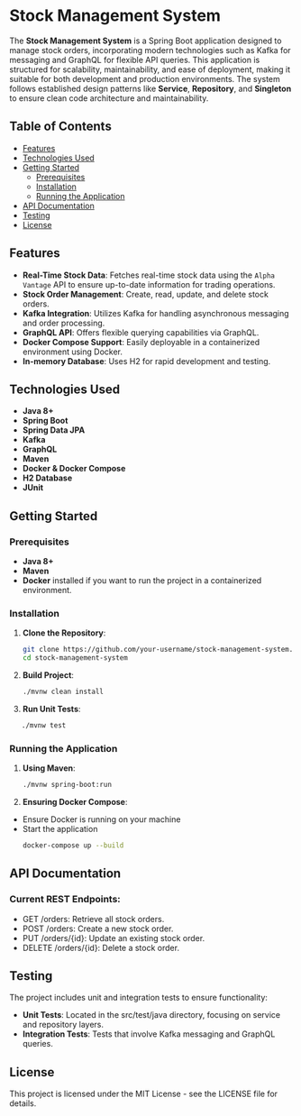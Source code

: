 # Stock Management System

The **Stock Management System** is a Spring Boot application designed to manage stock orders, incorporating modern technologies such as Kafka for messaging and GraphQL for flexible API queries. This application is structured for scalability, maintainability, and ease of deployment, making it suitable for both development and production environments. The system follows established design patterns like **Service**, **Repository**, and **Singleton** to ensure clean code architecture and maintainability.
## Table of Contents

- [Features](#features)
- [Technologies Used](#technologies-used)
- [Getting Started](#getting-started)
    - [Prerequisites](#prerequisites)
    - [Installation](#installation)
    - [Running the Application](#running-the-application)
- [API Documentation](#api-documentation)
- [Testing](#testing)
- [License](#license)

## Features
- **Real-Time Stock Data**: Fetches real-time stock data using the `Alpha Vantage` API to ensure up-to-date information for trading operations.
- **Stock Order Management**: Create, read, update, and delete stock orders.
- **Kafka Integration**: Utilizes Kafka for handling asynchronous messaging and order processing.
- **GraphQL API**: Offers flexible querying capabilities via GraphQL.
- **Docker Compose Support**: Easily deployable in a containerized environment using Docker.
- **In-memory Database**: Uses H2 for rapid development and testing.


## Technologies Used

- **Java 8+**
- **Spring Boot**
- **Spring Data JPA**
- **Kafka**
- **GraphQL**
- **Maven**
- **Docker & Docker Compose**
- **H2 Database**
- **JUnit**

## Getting Started

### Prerequisites

- **Java 8+** 
- **Maven** 
- **Docker** installed if you want to run the project in a containerized environment.

### Installation

1. **Clone the Repository**:
   ```bash
   git clone https://github.com/your-username/stock-management-system.git
   cd stock-management-system
   ```

2. **Build Project**:
    ```bash
   ./mvnw clean install
   ```
3. **Run Unit Tests**:
 ```bash
    ./mvnw test
```

### Running the Application
1. **Using Maven**:
    ```bash
   ./mvnw spring-boot:run
    ```
2. **Ensuring Docker Compose**:
- Ensure Docker is running on your machine
- Start the application
    ```bash
   docker-compose up --build
    ```
## API Documentation

### Current REST Endpoints:
- GET /orders: Retrieve all stock orders.
- POST /orders: Create a new stock order.
- PUT /orders/{id}: Update an existing stock order.
- DELETE /orders/{id}: Delete a stock order.

## Testing

The project includes unit and integration tests to ensure functionality:

- **Unit Tests**: Located in the src/test/java directory, focusing on service and repository layers.
- **Integration Tests**: Tests that involve Kafka messaging and GraphQL queries.

## License
This project is licensed under the MIT License - see the LICENSE file for details.
